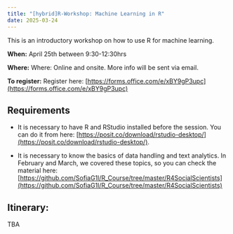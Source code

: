 ```yaml
---
title: "[hybrid]R-Workshop: Machine Learning in R"
date: 2025-03-24
---
```


This is an introductory workshop on how to use R for machine learning.


**When:** April 25th between 9:30-12:30hrs

**Where:** Where: Online and onsite. More info will be sent via email.

**To register:** Register here: [https://forms.office.com/e/xBY9gP3upc](https://forms.office.com/e/xBY9gP3upc)

## Requirements

* It is necessary to have R and RStudio installed before the session. You can do it from here: [https://posit.co/download/rstudio-desktop/](https://posit.co/download/rstudio-desktop/).

* It is necessary to know the basics of data handling and text analytics. In February and March, we covered these topics, so you can check the material here: [https://github.com/SofiaG1l/R_Course/tree/master/R4SocialScientists](https://github.com/SofiaG1l/R_Course/tree/master/R4SocialScientists)

## Itinerary:

TBA


